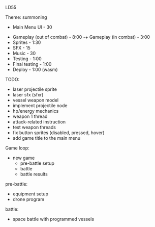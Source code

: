 LD55

Theme: summoning

+ Main Menu UI - 30
- Gameplay (out of combat) - 8:00
-+ Gameplay (in combat) - 3:00
- Sprites - 1:30
- SFX - 15
- Music - 30
- Testing - 1:00
- Final testing - 1:00
- Deploy - 1:00 (wasm)

TODO:

* laser projectile sprite
* laser sfx (sfxr)
* vessel weapon model
* implement projectile node
* hp/energy mechanics
* weapon 1 thread
* attack-related instruction
* test weapon threads
* fix button sprites (disabled, pressed, hover)
* add game title to the main menu

Game loop:

* new game
  * pre-battle setup
  * battle
  * battle results

pre-battle:
- equipment setup
- drone program

battle:
- space battle with programmed vessels
